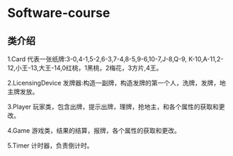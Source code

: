 # Software-course

## 类介绍
1.Card 代表一张纸牌:3-0,4-1,5-2,6-3,7-4,8-5,9-6,10-7,J-8,Q-9, K-10,A-11,2-12,小王-13,大王-14,0红桃，1黑桃，2梅花，3方片,4王。

2.LicensingDevice 发牌器:构造一副牌，构造发牌的第一个人，洗牌，发牌，地主牌发放。

3.Player 玩家类，包含出牌，提示出牌，理牌，抢地主，和各个属性的获取和更改。

4.Game 游戏类，结果的结算，报牌，各个属性的获取和更改。

5.Timer 计时器，负责倒计时。

